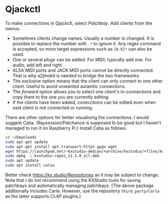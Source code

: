 # Qjackctl

To make connections in Qjackctl, select *Patchbay*.
Add clients from the menus.
- Sometimes clients change names. Usually a number is changed. It is possible to replace the number with `.*` to ignore it. Any regex command is accepted, so more target expressions such as `[0-9]*` can also be used.
- One or several *plugs* can be added. For MIDI, typically add one. For audio, add left and right.
- ALSA MIDI ports and JACK MIDI ports cannot be directly connected. That is why a2jmidid is needed to bridge the two frameworks.
- The *exclusive* option means that the client can only connect to one other client. Useful to avoid unwanted autamtic connections.
- The *forward* option allows you to select one client's in-connections and copy them to the one you are currently editing.
- If the clients have been added, conecctions can be edited even when said client is not connected or running.

There are other options for better visualising the connections.
I would suggest Catia.
(Raysession/Patchance is supposed to be good but I haven't managed to run it on Raspberry Pi.)
Install Catia as follows.
```bash
cd ~/Downloads
sudo apt-get update
sudo apt-get install apt-transport-https gpgv wget
wget https://launchpad.net/~kxstudio-debian/+archive/kxstudio/+files/kxstudio-repos_11.1.0_all.deb
sudo dpkg -i kxstudio-repos_11.1.0_all.deb
sudo apt update
sudo apt install catia
```
Better check https://kx.studio/Repositories as it may be subject to change.
Note that I do not recommend using the KXStudio tools for saving patchbays and automatically managing patchbays.
(The above package additionally includes Carla. However, use the repository `third_party/Carla` as the latter supports CLAP plugins.)